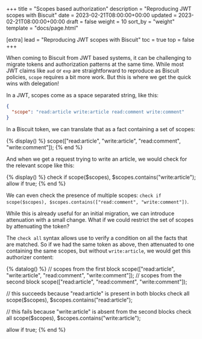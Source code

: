 +++
title = "Scopes based authorization"
description = "Reproducing JWT scopes with Biscuit"
date = 2023-02-21T08:00:00+00:00
updated = 2023-02-21T08:00:00+00:00
draft = false
weight = 10
sort_by = "weight"
template = "docs/page.html"

[extra]
lead = "Reproducing JWT scopes with Biscuit"
toc = true
top = false
+++

When coming to Biscuit from JWT based systems, it can be challenging to migrate tokens and authorization patterns at the same time. While most JWT claims like `aud` or `exp` are straightforward to reproduce as Biscuit policies, `scope` requires a bit more work. But this is where we get the quick wins with delegation!

In a JWT, scopes come as a space separated string, like this:

```json
{
  "scope": "read:article write:article read:comment write:comment"
}
```

In a Biscuit token, we can translate that as a fact containing a set of scopes:

{% display() %}
scope(["read:article", "write:article", "read:comment", "write:comment"]);
{% end %}

And when we get a request trying to write an article, we would check for the relevant scope like this:

{% display() %}
check if scope($scopes), $scopes.contains("write:article");
allow if true;
{% end %}

We can even check the presence of multiple scopes: `check if scope($scopes), $scopes.contains(["read:comment", "write:comment"])`.

While this is already useful for an initial migration, we can introduce attenuation with a small change. What if we could restrict the set of scopes by attenuating the token?

The `check all` syntax allows use to verify a condition on all the facts that are matched. So if we had the same token as above, then attenuated to one containing the same scopes, but without `write:article`, we would get this authorizer content:

{% datalog() %}
// scopes from the first block
scope(["read:article", "write:article", "read:comment", "write:comment"]);
// scopes from the second block
scope(["read:article", "read:comment", "write:comment"]);

// this succeeds because "read:article" is present in both blocks
check all scope($scopes), $scopes.contains("read:article");

// this fails because "write:article" is absent from the second blocks
check all scope($scopes), $scopes.contains("write:article");

allow if true;
{% end %}
